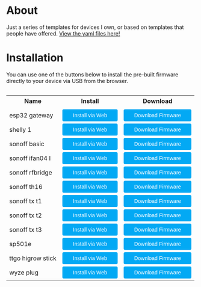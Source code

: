 # About
<script type="module" src="https://unpkg.com/esp-web-tools@5.2.0/dist/web/install-button.js?module"></script>
<style>
    button:hover {
    box-shadow: rgb(0 0 0 / 14%) 0px 4px 8px 0px, rgb(0 0 0 / 12%) 0px 1px 7px 0px, rgb(0 0 0 / 20%) 0px 3px 1px -1px;
    }
    button {
        position: relative;
        cursor: pointer;
        font-size: 14px;
        padding: 8px 28px;
        color: var(--esp-tools-button-text-color, #fff);
        background-color: var(--esp-tools-button-color, #03a9f4);
        border: none;
        border-radius: 4px;
        
</style>
Just a series of templates for devices I own, or based on templates that people have offered. 
[View the yaml files here!](https://github.com/cpyarger/esphome-templates)

# Installation

You can use one of the buttons below to install the pre-built firmware directly to your device via USB from the browser.
<table width="60%" style="float:left">
<th>Name</th><th>Install</th><th>Download</th>
<tr><td></td><td></td><td></td></tr>
<tr><td> esp32 gateway </td><td> <esp-web-install-button manifest='./esp32-gateway-esp32/manifest.json'><button slot=activate>Install via Web</button></esp-web-install-button> </td><td> <a href='esp32-gateway-esp32/esp32-gateway-esp32.bin'><button>Download Firmware</button></a> </td></tr>
<tr><td> shelly 1 </td><td> <esp-web-install-button manifest='./shelly-1-esp8266/manifest.json'><button slot=activate>Install via Web</button></esp-web-install-button> </td><td> <a href='shelly-1-esp8266/shelly-1-esp8266.bin'><button>Download Firmware</button></a> </td></tr>
<tr><td> sonoff basic </td><td> <esp-web-install-button manifest='./sonoff-basic-esp8266/manifest.json'><button slot=activate>Install via Web</button></esp-web-install-button> </td><td> <a href='sonoff-basic-esp8266/sonoff-basic-esp8266.bin'><button>Download Firmware</button></a> </td></tr>
<tr><td> sonoff ifan04 l </td><td> <esp-web-install-button manifest='./sonoff-ifan04-l-esp8266/manifest.json'><button slot=activate>Install via Web</button></esp-web-install-button> </td><td> <a href='sonoff-ifan04-l-esp8266/sonoff-ifan04-l-esp8266.bin'><button>Download Firmware</button></a> </td></tr>
<tr><td> sonoff rfbridge </td><td> <esp-web-install-button manifest='./sonoff-rfbridge-esp8266/manifest.json'><button slot=activate>Install via Web</button></esp-web-install-button> </td><td> <a href='sonoff-rfbridge-esp8266/sonoff-rfbridge-esp8266.bin'><button>Download Firmware</button></a> </td></tr>
<tr><td> sonoff th16 </td><td> <esp-web-install-button manifest='./sonoff-th16-esp8266/manifest.json'><button slot=activate>Install via Web</button></esp-web-install-button> </td><td> <a href='sonoff-th16-esp8266/sonoff-th16-esp8266.bin'><button>Download Firmware</button></a> </td></tr>
<tr><td> sonoff tx t1 </td><td> <esp-web-install-button manifest='./sonoff-tx-t1-esp8266/manifest.json'><button slot=activate>Install via Web</button></esp-web-install-button> </td><td> <a href='sonoff-tx-t1-esp8266/sonoff-tx-t1-esp8266.bin'><button>Download Firmware</button></a> </td></tr>
<tr><td> sonoff tx t2 </td><td> <esp-web-install-button manifest='./sonoff-tx-t2-esp8266/manifest.json'><button slot=activate>Install via Web</button></esp-web-install-button> </td><td> <a href='sonoff-tx-t2-esp8266/sonoff-tx-t2-esp8266.bin'><button>Download Firmware</button></a> </td></tr>
<tr><td> sonoff tx t3 </td><td> <esp-web-install-button manifest='./sonoff-tx-t3-esp8266/manifest.json'><button slot=activate>Install via Web</button></esp-web-install-button> </td><td> <a href='sonoff-tx-t3-esp8266/sonoff-tx-t3-esp8266.bin'><button>Download Firmware</button></a> </td></tr>
<tr><td> sp501e </td><td> <esp-web-install-button manifest='./sp501e-esp8266/manifest.json'><button slot=activate>Install via Web</button></esp-web-install-button> </td><td> <a href='sp501e-esp8266/sp501e-esp8266.bin'><button>Download Firmware</button></a> </td></tr>
<tr><td> ttgo higrow stick </td><td> <esp-web-install-button manifest='./ttgo-higrow-stick-esp32/manifest.json'><button slot=activate>Install via Web</button></esp-web-install-button> </td><td> <a href='ttgo-higrow-stick-esp32/ttgo-higrow-stick-esp32.bin'><button>Download Firmware</button></a> </td></tr>
<tr><td> wyze plug </td><td> <esp-web-install-button manifest='./wyze-plug-esp8266/manifest.json'><button slot=activate>Install via Web</button></esp-web-install-button> </td><td> <a href='wyze-plug-esp8266/wyze-plug-esp8266.bin'><button>Download Firmware</button></a> </td></tr>
</table>
